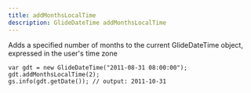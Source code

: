 ```yaml
---
title: addMonthsLocalTime
description: GlideDateTime addMonthsLocalTime
---
```

Adds a specified number of months to the current GlideDateTime object,
expressed in the user's time zone

``` {.js}
var gdt = new GlideDateTime("2011-08-31 08:00:00");
gdt.addMonthsLocalTime(2);
gs.info(gdt.getDate()); // output: 2011-10-31
```